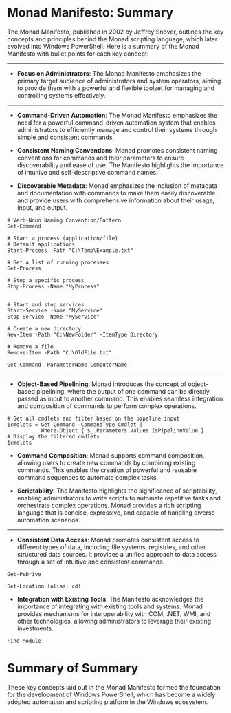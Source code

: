 # Monad Manifesto: Summary

The Monad Manifesto, published in 2002 by Jeffrey Snover, outlines the key concepts and principles behind the Monad scripting language, which later evolved into Windows PowerShell. Here is a summary of the Monad Manifesto with bullet points for each key concept:

------------------

- **Focus on Administrators**: The Monad Manifesto emphasizes the primary target audience of administrators and system operators, aiming to provide them with a powerful and flexible toolset for managing and controlling systems effectively.

-------------------

- **Command-Driven Automation**: The Monad Manifesto emphasizes the need for a powerful command-driven automation system that enables administrators to efficiently manage and control their systems through simple and consistent commands.

- **Consistent Naming Conventions**: Monad promotes consistent naming conventions for commands and their parameters to ensure discoverability and ease of use. The Manifesto highlights the importance of intuitive and self-descriptive command names.

- **Discoverable Metadata**: Monad emphasizes the inclusion of metadata and documentation with commands to make them easily discoverable and provide users with comprehensive information about their usage, input, and output.

```
# Verb-Noun Naming Convention/Pattern
Get-Command

# Start a process (application/file)
# Default applications
Start-Process -Path "C:\Temp\Example.txt"

# Get a list of running processes
Get-Process

# Stop a specific process
Stop-Process -Name "MyProcess"


# Start and stop services
Start-Service -Name "MyService"
Stop-Service -Name "MyService"

# Create a new directory
New-Item -Path "C:\NewFolder" -ItemType Directory

# Remove a file
Remove-Item -Path "C:\OldFile.txt"
```

```
Get-Command -ParameterName ComputerName
```

---------------------
- **Object-Based Pipelining**: Monad introduces the concept of object-based pipelining, where the output of one command can be directly passed as input to another command. This enables seamless integration and composition of commands to perform complex operations.

```
# Get all cmdlets and filter based on the pipeline input
$cmdlets = Get-Command -CommandType Cmdlet |
           Where-Object { $_.Parameters.Values.IsPipelineValue }
# Display the filtered cmdlets
$cmdlets
```

- **Command Composition**: Monad supports command composition, allowing users to create new commands by combining existing commands. This enables the creation of powerful and reusable command sequences to automate complex tasks.

- **Scriptability**: The Manifesto highlights the significance of scriptability, enabling administrators to write scripts to automate repetitive tasks and orchestrate complex operations. Monad provides a rich scripting language that is concise, expressive, and capable of handling diverse automation scenarios.

--------------------------------

- **Consistent Data Access**: Monad promotes consistent access to different types of data, including file systems, registries, and other structured data sources. It provides a unified approach to data access through a set of intuitive and consistent commands.

```
Get-PsDrive

Set-Location (alias: cd)
```

- **Integration with Existing Tools**: The Manifesto acknowledges the importance of integrating with existing tools and systems. Monad provides mechanisms for interoperability with COM, .NET, WMI, and other technologies, allowing administrators to leverage their existing investments.

```
Find-Module
```

# Summary of Summary
These key concepts laid out in the Monad Manifesto formed the foundation for the development of Windows PowerShell, which has become a widely adopted automation and scripting platform in the Windows ecosystem.
